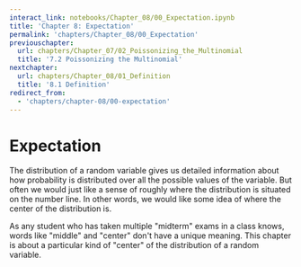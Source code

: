 ```yaml
---
interact_link: notebooks/Chapter_08/00_Expectation.ipynb
title: 'Chapter 8: Expectation'
permalink: 'chapters/Chapter_08/00_Expectation'
previouschapter:
  url: chapters/Chapter_07/02_Poissonizing_the_Multinomial
  title: '7.2 Poissonizing the Multinomial'
nextchapter:
  url: chapters/Chapter_08/01_Definition
  title: '8.1 Definition'
redirect_from:
  - 'chapters/chapter-08/00-expectation'
---
```


# Expectation

The distribution of a random variable gives us detailed information about how probability is distributed over all the possible values of the variable. But often we would just like a sense of roughly where the distribution is situated on the number line. In other words, we would like some idea of where the center of the distribution is.

As any student who has taken multiple "midterm" exams in a class knows, words like "middle" and "center" don't have a unique meaning. This chapter is about a particular kind of "center" of the distribution of a random variable.
